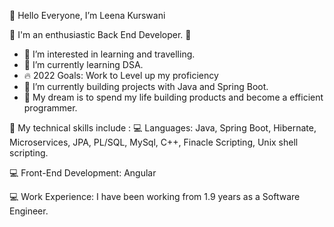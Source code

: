 👋 Hello Everyone, I’m Leena Kurswani

💛  I'm an enthusiastic Back End Developer. 💛 


- 👀 I’m interested in learning and travelling. 
- 🌱 I’m currently learning DSA. 
- 🔥 2022 Goals: Work to Level up my proficiency
- 🔵 I’m currently building projects with Java and Spring Boot. 
- 🔭 My dream is to spend my life building products and become a efficient programmer. 


📌 My technical skills include :
💻 Languages: Java, Spring Boot, Hibernate, Microservices, JPA, PL/SQL, MySql, C++, Finacle Scripting, Unix shell scripting.  

💻 Front-End Development: Angular

💻 Work Experience: I have been working from 1.9 years as a Software Engineer. 
